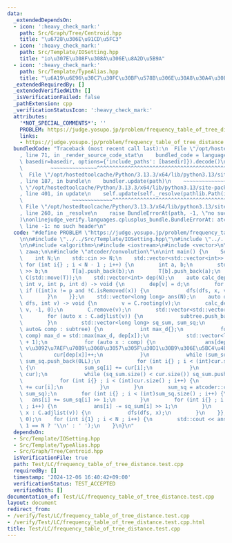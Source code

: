 ```yaml
---
data:
  _extendedDependsOn:
  - icon: ':heavy_check_mark:'
    path: Src/Graph/Tree/Centroid.hpp
    title: "\u6728\u306E\u91CD\u5FC3"
  - icon: ':heavy_check_mark:'
    path: Src/Template/IOSetting.hpp
    title: "io\u307E\u308F\u308A\u306E\u8A2D\u5B9A"
  - icon: ':heavy_check_mark:'
    path: Src/Template/TypeAlias.hpp
    title: "\u6A19\u6E96\u30C7\u30FC\u30BF\u578B\u306E\u30A8\u30A4\u30EA\u30A2\u30B9"
  _extendedRequiredBy: []
  _extendedVerifiedWith: []
  _isVerificationFailed: false
  _pathExtension: cpp
  _verificationStatusIcon: ':heavy_check_mark:'
  attributes:
    '*NOT_SPECIAL_COMMENTS*': ''
    PROBLEM: https://judge.yosupo.jp/problem/frequency_table_of_tree_distance
    links:
    - https://judge.yosupo.jp/problem/frequency_table_of_tree_distance
  bundledCode: "Traceback (most recent call last):\n  File \"/opt/hostedtoolcache/Python/3.13.3/x64/lib/python3.13/site-packages/onlinejudge_verify/documentation/build.py\"\
    , line 71, in _render_source_code_stat\n    bundled_code = language.bundle(stat.path,\
    \ basedir=basedir, options={'include_paths': [basedir]}).decode()\n          \
    \         ~~~~~~~~~~~~~~~^^^^^^^^^^^^^^^^^^^^^^^^^^^^^^^^^^^^^^^^^^^^^^^^^^^^^^^^^^^^^^^^^^\n\
    \  File \"/opt/hostedtoolcache/Python/3.13.3/x64/lib/python3.13/site-packages/onlinejudge_verify/languages/cplusplus.py\"\
    , line 187, in bundle\n    bundler.update(path)\n    ~~~~~~~~~~~~~~^^^^^^\n  File\
    \ \"/opt/hostedtoolcache/Python/3.13.3/x64/lib/python3.13/site-packages/onlinejudge_verify/languages/cplusplus_bundle.py\"\
    , line 401, in update\n    self.update(self._resolve(pathlib.Path(included), included_from=path))\n\
    \                ~~~~~~~~~~~~~^^^^^^^^^^^^^^^^^^^^^^^^^^^^^^^^^^^^^^^^^^^^\n \
    \ File \"/opt/hostedtoolcache/Python/3.13.3/x64/lib/python3.13/site-packages/onlinejudge_verify/languages/cplusplus_bundle.py\"\
    , line 260, in _resolve\n    raise BundleErrorAt(path, -1, \"no such header\"\
    )\nonlinejudge_verify.languages.cplusplus_bundle.BundleErrorAt: atcoder/convolution:\
    \ line -1: no such header\n"
  code: "#define PROBLEM \"https://judge.yosupo.jp/problem/frequency_table_of_tree_distance\"\
    \n\n#include \"../../Src/Template/IOSetting.hpp\"\n#include \"../../Src/Graph/Tree/Centroid.hpp\"\
    \n\n#include <algorithm>\n#include <iostream>\n#include <vector>\n\nusing namespace\
    \ zawa;\n\n#include \"atcoder/convolution\"\n\nint main() {\n    SetFastIO();\n\
    \    int N;\n    std::cin >> N;\n    std::vector<std::vector<int>> T(N);\n   \
    \ for (int i{} ; i < N - 1 ; i++) {\n        int a, b;\n        std::cin >> a\
    \ >> b;\n        T[a].push_back(b);\n        T[b].push_back(a);\n    }\n    Centroid\
    \ C(std::move(T));\n    std::vector<int> dep(N);\n    auto calc_dep{[&](auto dfs,\
    \ int v, int p, int d) -> void {\n        dep[v] = d;\n        for (auto x : C[v])\
    \ if ((int)x != p and !C.isRemoved(x)) {\n            dfs(dfs, x, v, d + 1);\n\
    \        }\n    }};\n    std::vector<long long> ans(N);\n    auto dfs{[&](auto\
    \ dfs, int v) -> void {\n        v = C.rooting(v);\n        calc_dep(calc_dep,\
    \ v, -1, 0);\n        C.remove(v);\n        std::vector<std::vector<int>> subtree;\n\
    \        for (auto x : C.adjlist(v)) {\n            subtree.push_back(C.component(x));\n\
    \        }\n        std::vector<long long> sq_sum, sum_sq;\n        for (const\
    \ auto& comp : subtree) {\n            int max_d{};\n            for (auto x :\
    \ comp) max_d = std::max(max_d, dep[x]);\n            std::vector<long long> cur(max_d\
    \ + 1);\n            for (auto x : comp) {\n                ans[dep[x]]++; //\
    \ v\u3092\u7AEF\u70B9\u3068\u3057\u305F\u30D1\u30B9\u306E\u5BC4\u4E0E\n      \
    \          cur[dep[x]]++;\n            }\n            while (sum_sq.size() < cur.size())\
    \ sum_sq.push_back(0LL);\n            for (int i{} ; i < (int)cur.size() ; i++)\
    \ {\n                sum_sq[i] += cur[i];\n            }\n            cur = atcoder::convolution_ll(cur,\
    \ cur);\n            while (sq_sum.size() < cur.size()) sq_sum.push_back(0LL);\n\
    \            for (int i{} ; i < (int)cur.size() ; i++) {\n                sq_sum[i]\
    \ += cur[i];\n            }\n        }\n        sum_sq = atcoder::convolution_ll(sum_sq,\
    \ sum_sq);\n        for (int i{} ; i < (int)sum_sq.size() ; i++) {\n         \
    \   ans[i] += sum_sq[i] >> 1;\n        }\n        for (int i{} ; i < (int)sq_sum.size()\
    \ ; i++) {\n            ans[i] -= sq_sum[i] >> 1;\n        }\n        for (auto\
    \ x : C.adjlist(v)) {\n            dfs(dfs, x);\n        }\n    }};\n    dfs(dfs,\
    \ 0);\n    for (int i{1} ; i < N ; i++) {\n        std::cout << ans[i] << (i +\
    \ 1 == N ? '\\n' : ' ');\n    }\n}\n"
  dependsOn:
  - Src/Template/IOSetting.hpp
  - Src/Template/TypeAlias.hpp
  - Src/Graph/Tree/Centroid.hpp
  isVerificationFile: true
  path: Test/LC/frequency_table_of_tree_distance.test.cpp
  requiredBy: []
  timestamp: '2024-12-06 16:40:42+09:00'
  verificationStatus: TEST_ACCEPTED
  verifiedWith: []
documentation_of: Test/LC/frequency_table_of_tree_distance.test.cpp
layout: document
redirect_from:
- /verify/Test/LC/frequency_table_of_tree_distance.test.cpp
- /verify/Test/LC/frequency_table_of_tree_distance.test.cpp.html
title: Test/LC/frequency_table_of_tree_distance.test.cpp
---
```

